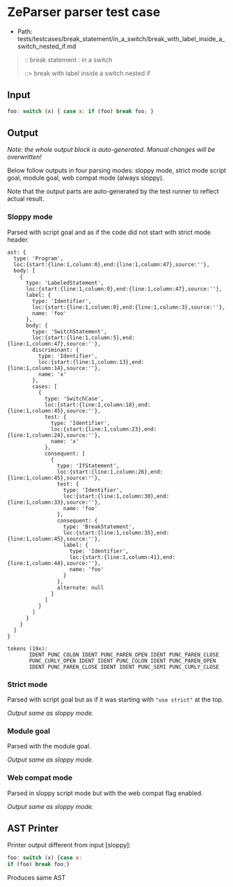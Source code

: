 # ZeParser parser test case

- Path: tests/testcases/break_statement/in_a_switch/break_with_label_inside_a_switch_nested_if.md

> :: break statement : in a switch
>
> ::> break with label inside a switch nested if

## Input

`````js
foo: switch (x) { case x: if (foo) break foo; }
`````

## Output

_Note: the whole output block is auto-generated. Manual changes will be overwritten!_

Below follow outputs in four parsing modes: sloppy mode, strict mode script goal, module goal, web compat mode (always sloppy).

Note that the output parts are auto-generated by the test runner to reflect actual result.

### Sloppy mode

Parsed with script goal and as if the code did not start with strict mode header.

`````
ast: {
  type: 'Program',
  loc:{start:{line:1,column:0},end:{line:1,column:47},source:''},
  body: [
    {
      type: 'LabeledStatement',
      loc:{start:{line:1,column:0},end:{line:1,column:47},source:''},
      label: {
        type: 'Identifier',
        loc:{start:{line:1,column:0},end:{line:1,column:3},source:''},
        name: 'foo'
      },
      body: {
        type: 'SwitchStatement',
        loc:{start:{line:1,column:5},end:{line:1,column:47},source:''},
        discriminant: {
          type: 'Identifier',
          loc:{start:{line:1,column:13},end:{line:1,column:14},source:''},
          name: 'x'
        },
        cases: [
          {
            type: 'SwitchCase',
            loc:{start:{line:1,column:18},end:{line:1,column:45},source:''},
            test: {
              type: 'Identifier',
              loc:{start:{line:1,column:23},end:{line:1,column:24},source:''},
              name: 'x'
            },
            consequent: [
              {
                type: 'IfStatement',
                loc:{start:{line:1,column:26},end:{line:1,column:45},source:''},
                test: {
                  type: 'Identifier',
                  loc:{start:{line:1,column:30},end:{line:1,column:33},source:''},
                  name: 'foo'
                },
                consequent: {
                  type: 'BreakStatement',
                  loc:{start:{line:1,column:35},end:{line:1,column:45},source:''},
                  label: {
                    type: 'Identifier',
                    loc:{start:{line:1,column:41},end:{line:1,column:44},source:''},
                    name: 'foo'
                  }
                },
                alternate: null
              }
            ]
          }
        ]
      }
    }
  ]
}

tokens (19x):
       IDENT PUNC_COLON IDENT PUNC_PAREN_OPEN IDENT PUNC_PAREN_CLOSE
       PUNC_CURLY_OPEN IDENT IDENT PUNC_COLON IDENT PUNC_PAREN_OPEN
       IDENT PUNC_PAREN_CLOSE IDENT IDENT PUNC_SEMI PUNC_CURLY_CLOSE
`````

### Strict mode

Parsed with script goal but as if it was starting with `"use strict"` at the top.

_Output same as sloppy mode._

### Module goal

Parsed with the module goal.

_Output same as sloppy mode._

### Web compat mode

Parsed in sloppy script mode but with the web compat flag enabled.

_Output same as sloppy mode._

## AST Printer

Printer output different from input [sloppy]:

````js
foo: switch (x) {case x:
if (foo) break foo;}
````

Produces same AST
